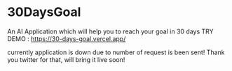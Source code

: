 # 30DaysGoal
 An AI Application which will help you to reach your goal in 30 days
TRY DEMO : https://30-days-goal.vercel.app/

currently application is down due to number of request is been sent! Thank you twitter for that, will bring it live soon!
